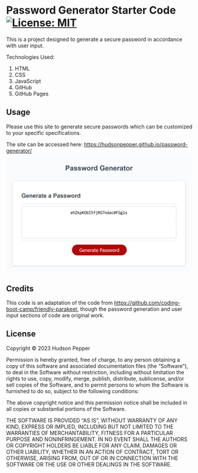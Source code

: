 # Password Generator Starter Code [![License: MIT](https://img.shields.io/badge/License-MIT-yellow.svg)](https://opensource.org/licenses/MIT)

This is a project designed to generate a secure password in accordance with user input. 

Technologies Used:
1. HTML
2. CSS
3. JavaScript
4. GitHub
5. GitHub Pages

## Usage

Please use this site to generate secure passwords which can be customized to your specific specifications.

The site can be accessed here: https://hudsonpepper.github.io/password-generator/
![Screenshot of Deployed Site](./assets/images/Screenshot_Example-Password.png "Screenshot")
## Credits

This code is an adaptation of the code from https://github.com/coding-boot-camp/friendly-parakeet, though the password generation and user input sections of code are original work.

## License

Copyright © 2023 Hudson Pepper

Permission is hereby granted, free of charge, to any person obtaining a copy of this software and associated documentation files (the “Software”), to deal in the Software without restriction, including without limitation the rights to use, copy, modify, merge, publish, distribute, sublicense, and/or sell copies of the Software, and to permit persons to whom the Software is furnished to do so, subject to the following conditions:

The above copyright notice and this permission notice shall be included in all copies or substantial portions of the Software.

THE SOFTWARE IS PROVIDED “AS IS”, WITHOUT WARRANTY OF ANY KIND, EXPRESS OR IMPLIED, INCLUDING BUT NOT LIMITED TO THE WARRANTIES OF MERCHANTABILITY, FITNESS FOR A PARTICULAR PURPOSE AND NONINFRINGEMENT. IN NO EVENT SHALL THE AUTHORS OR COPYRIGHT HOLDERS BE LIABLE FOR ANY CLAIM, DAMAGES OR OTHER LIABILITY, WHETHER IN AN ACTION OF CONTRACT, TORT OR OTHERWISE, ARISING FROM, OUT OF OR IN CONNECTION WITH THE SOFTWARE OR THE USE OR OTHER DEALINGS IN THE SOFTWARE.